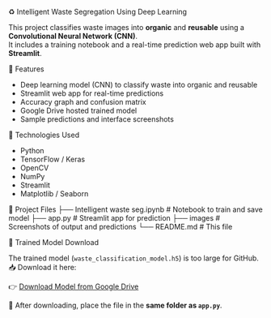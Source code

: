 ♻️ Intelligent Waste Segregation Using Deep Learning

This project classifies waste images into **organic** and **reusable** using a **Convolutional Neural Network (CNN)**.  
It includes a training notebook and a real-time prediction web app built with **Streamlit**.


🚀 Features

- Deep learning model (CNN) to classify waste into organic and reusable
- Streamlit web app for real-time predictions
- Accuracy graph and confusion matrix
- Google Drive hosted trained model
- Sample predictions and interface screenshots


🧠 Technologies Used

- Python
- TensorFlow / Keras
- OpenCV
- NumPy
- Streamlit
- Matplotlib / Seaborn


📁 Project Files
├── Intelligent waste seg.ipynb # Notebook to train and save model
├── app.py # Streamlit app for prediction
├── images # Screenshots of output and predictions
└── README.md # This file



🔗 Trained Model Download

The trained model (`waste_classification_model.h5`) is too large for GitHub.  
📥 Download it here:

👉 [Download Model from Google Drive]([https://drive.google.com/file/d/1xCMte2tdKMfwUh01ETj-A9DbAU-0-4oI/view?usp=sharing](https://drive.google.com/file/d/1SEwMcrXCC-3dIP_WtKI9Pl-EVNVCVYMV/view?usp=sharing))

📝 After downloading, place the file in the **same folder as `app.py`**.





